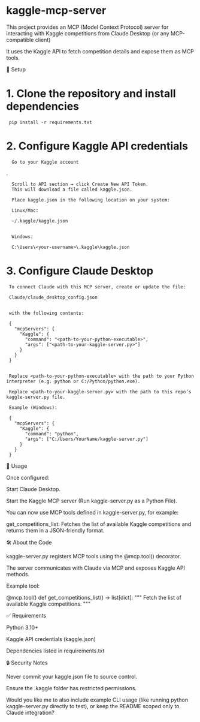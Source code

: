 # kaggle-mcp-server
This project provides an MCP (Model Context Protocol) server for interacting with Kaggle competitions from Claude Desktop (or any MCP-compatible client)

It uses the Kaggle API to fetch competition details and expose them as MCP tools.

🚀 Setup
# 1. Clone the repository and install dependencies
     pip install -r requirements.txt

# 2. Configure Kaggle API credentials

      Go to your Kaggle account
.

      Scroll to API section → click Create New API Token.
      This will download a file called kaggle.json.

      Place kaggle.json in the following location on your system:
      
      Linux/Mac:
      
      ~/.kaggle/kaggle.json
      
      
      Windows:
      
      C:\Users\<your-username>\.kaggle\kaggle.json

# 3. Configure Claude Desktop

     To connect Claude with this MCP server, create or update the file:
     
     Claude/claude_desktop_config.json
     
     
     with the following contents:
     
     {
       "mcpServers": {
         "Kaggle": {
           "command": "<path-to-your-python-executable>",
           "args": ["<path-to-your-kaggle-server.py>"]
         }
       }
     }
     
     
     Replace <path-to-your-python-executable> with the path to your Python interpreter (e.g. python or C:/Python/python.exe).
     
     Replace <path-to-your-kaggle-server.py> with the path to this repo’s kaggle-server.py file.
     
     Example (Windows):
     
     {
       "mcpServers": {
         "Kaggle": {
           "command": "python",
           "args": ["C:/Users/YourName/kaggle-server.py"]
         }
       }
     }

📜 Usage

Once configured:

Start Claude Desktop.

Start the Kaggle MCP server (Run kaggle-server.py as a Python File).

You can now use MCP tools defined in kaggle-server.py, for example:

get_competitions_list: Fetches the list of available Kaggle competitions and returns them in a JSON-friendly format.

🛠️ About the Code

kaggle-server.py registers MCP tools using the @mcp.tool() decorator.

The server communicates with Claude via MCP and exposes Kaggle API methods.

Example tool:

@mcp.tool()
def get_competitions_list() -> list[dict]:
    """
    Fetch the list of available Kaggle competitions.
    """

✅ Requirements

Python 3.10+

Kaggle API credentials (kaggle.json)

Dependencies listed in requirements.txt

🔒 Security Notes

Never commit your kaggle.json file to source control.

Ensure the .kaggle folder has restricted permissions.

Would you like me to also include example CLI usage (like running python kaggle-server.py directly to test), or keep the README scoped only to Claude integration?
